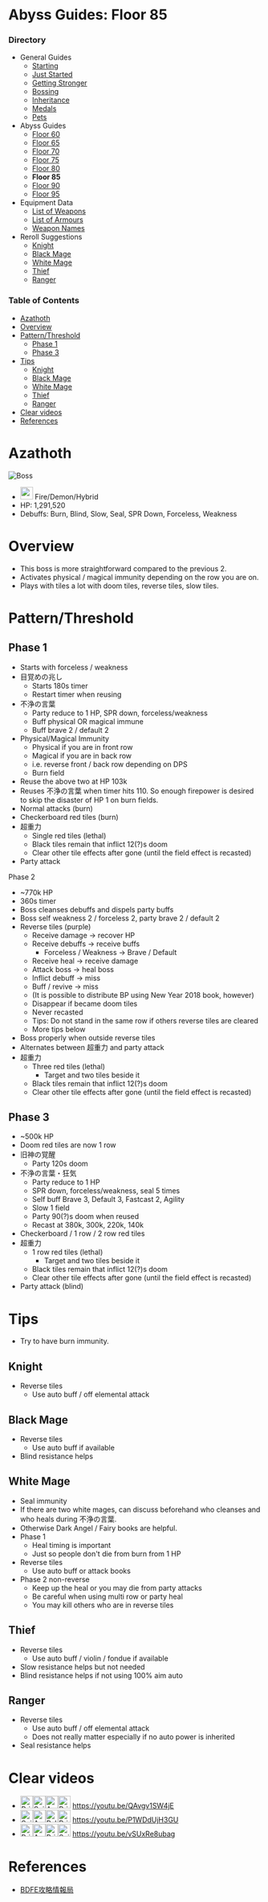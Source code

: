 # Abyss Guides: Floor 85
### Directory
* General Guides
	* <a href="guide-1.md">Starting</a>
	* <a href="guide-2.md">Just Started</a>
	* <a href="guide-3.md">Getting Stronger</a>
	* <a href="guide-4.md">Bossing</a>
	* <a href="guide-5.md">Inheritance</a>
	* <a href="guide-6.md">Medals</a>
	* <a href="guide-pets.md">Pets</a>
* Abyss Guides
	* <a href="abyss-60.md">Floor 60</a>
	* <a href="abyss-65.md">Floor 65</a>
	* <a href="abyss-70.md">Floor 70</a>
	* <a href="abyss-75.md">Floor 75</a>
	* <a href="abyss-80.md">Floor 80</a>
	* **Floor 85**
	* <a href="abyss-90.md">Floor 90</a>
	* <a href="abyss-95.md">Floor 95</a>
* Equipment Data
	* <a href="list-weapons.md">List of Weapons</a>
	* <a href="list-armours.md">List of Armours</a>
	* <a href="list-names.md">Weapon Names</a>
* Reroll Suggestions
	* <a href="reroll-1.md">Knight</a>
	* <a href="reroll-2.md">Black Mage</a>
	* <a href="reroll-3.md">White Mage</a>
	* <a href="reroll-4.md">Thief</a>
	* <a href="reroll-5.md">Ranger</a>

### Table of Contents
* [Azathoth](#azathoth)
* [Overview](#overview)
* [Pattern/Threshold](#patternthreshold)
	* [Phase 1](#phase-1)
	* [Phase 3](#phase-3)
* [Tips](#tips)
	* [Knight](#knight)
	* [Black Mage](#black-mage)
	* [White Mage](#white-mage)
	* [Thief](#thief)
	* [Ranger](#ranger)
* [Clear videos](#clear-videos)
* [References](#references)


# Azathoth
![Boss](https://caelum.s-ul.eu/rb4AYqsS.jpg)
* <img src="https://caelum.s-ul.eu/2p740des.png" width="25"> Fire/Demon/Hybrid
* HP: 1,291,520
* Debuffs: Burn, Blind, Slow, Seal, SPR Down, Forceless, Weakness

# Overview
* This boss is more straightforward compared to the previous 2.
* Activates physical / magical immunity depending on the row you are on.
* Plays with tiles a lot with doom tiles, reverse tiles, slow tiles.

# Pattern/Threshold
## Phase 1
* Starts with forceless / weakness
* 目覚めの兆し
	* Starts 180s timer
	* Restart timer when reusing
* 不浄の言葉
	* Party reduce to 1 HP, SPR down, forceless/weakness
	* Buff physical OR magical immune
	* Buff brave 2 / default 2
* Physical/Magical Immunity
	* Physical if you are in front row
	* Magical if you are in back row
	* i.e. reverse front / back row depending on DPS
	* Burn field
* Reuse the above two at HP 103k
* Reuses 不浄の言葉 when timer hits 110. So enough firepower is desired to skip the disaster of HP 1 on burn fields.
* Normal attacks (burn)
* Checkerboard red tiles (burn)
* 超重力
	* Single red tiles (lethal)
	* Black tiles remain that inflict 12(?)s doom
	* Clear other tile effects after gone (until the field effect is recasted)
* Party attack

Phase 2
* ~770k HP
* 360s timer
* Boss cleanses debuffs and dispels party buffs
* Boss self weakness 2 / forceless 2, party brave 2 / default 2
* Reverse tiles (purple)
	* Receive damage -> recover HP
	* Receive debuffs -> receive buffs
		* Forceless / Weakness -> Brave / Default
	* Receive heal -> receive damage
	* Attack boss -> heal boss
	* Inflict debuff -> miss
	* Buff / revive -> miss
	* (It is possible to distribute BP using New Year 2018 book, however)
	* Disappear if became doom tiles
	* Never recasted
	* Tips: Do not stand in the same row if others reverse tiles are cleared
	* More tips below
* Boss properly when outside reverse tiles
* Alternates between 超重力 and party attack
* 超重力
	* Three red tiles (lethal)
		* Target and two tiles beside it
	* Black tiles remain that inflict 12(?)s doom
	* Clear other tile effects after gone (until the field effect is recasted)

## Phase 3
* ~500k HP
* Doom red tiles are now 1 row
* 旧神の覚醒
	* Party 120s doom
* 不浄の言葉・狂気
	* Party reduce to 1 HP
	* SPR down, forceless/weakness, seal 5 times
	* Self buff Brave 3, Default 3, Fastcast 2, Agility
	* Slow 1 field
	* Party 90(?)s doom when reused
	* Recast at 380k, 300k, 220k, 140k	
* Checkerboard / 1 row / 2 row red tiles
* 超重力
 	* 1 row red tiles (lethal)
		* Target and two tiles beside it
 	* Black tiles remain that inflict 12(?)s doom
 	* Clear other tile effects after gone (until the field effect is recasted)
* Party attack (blind)

# Tips
* Try to have burn immunity.

## Knight
* Reverse tiles
	* Use auto buff / off elemental attack

## Black Mage
* Reverse tiles
	* Use auto buff if available
* Blind resistance helps

## White Mage
* Seal immunity
* If there are two white mages, can discuss beforehand who cleanses and who heals during 不浄の言葉.
* Otherwise Dark Angel / Fairy books are helpful.
* Phase 1
	* Heal timing is important
	* Just so people don't die from burn from 1 HP
* Reverse tiles
	* Use auto buff or attack books
* Phase 2 non-reverse
	* Keep up the heal or you may die from party attacks
	* Be careful when using multi row or party heal
	* You may kill others who are in reverse tiles

## Thief
* Reverse tiles
	* Use auto buff / violin / fondue if available
* Slow resistance helps but not needed
* Blind resistance helps if not using 100% aim auto

## Ranger
* Reverse tiles
	* Use auto buff / off elemental attack
	* Does not really matter especially if no auto power is inherited
* Seal resistance helps

# Clear videos
* <img src="https://caelum.s-ul.eu/6ep5gyBy.jpg" width="25" alt="Priest"><img src="https://caelum.s-ul.eu/KHPaHS9n.jpg" width="25" alt="Sniper"><img src="https://caelum.s-ul.eu/fNKzRReH.jpg" width="25" alt="Arcanist"><img src="https://caelum.s-ul.eu/6ep5gyBy.jpg" width="25" alt="Priest"> https://youtu.be/QAvgv1SW4jE
* <img src="https://caelum.s-ul.eu/KHPaHS9n.jpg" width="25" alt="Sniper"><img src="https://caelum.s-ul.eu/Fi8dYRtv.jpg" width="25" alt="Assassin"><img src="https://caelum.s-ul.eu/wIBPnCMQ.jpg" width="25" alt="Paladin"><img src="https://caelum.s-ul.eu/6ep5gyBy.jpg" width="25" alt="Priest"> https://youtu.be/P1WDdUjH3GU
* <img src="https://caelum.s-ul.eu/6ep5gyBy.jpg" width="25" alt="Priest"><img src="https://caelum.s-ul.eu/Fi8dYRtv.jpg" width="25" alt="Assassin"><img src="https://caelum.s-ul.eu/6ep5gyBy.jpg" width="25" alt="Priest"><img src="https://caelum.s-ul.eu/KHPaHS9n.jpg" width="25" alt="Sniper"> https://youtu.be/vSUxRe8ubag

# References
* [BDFE攻略情報局](https://wiki3.jp/bdfe-istantal/page/222)